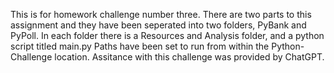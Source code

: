 This is for homework challenge number three.
There are two parts to this assignment and they have been seperated into two folders, PyBank and PyPoll.
In each folder there is a Resources and Analysis folder, and a python script titled main.py
Paths have been set to run from within the Python-Challenge location.
Assitance with this challenge was provided by ChatGPT.
